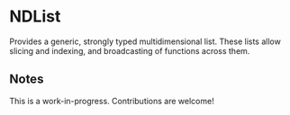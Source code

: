 # NDList
Provides a generic, strongly typed multidimensional list. These lists allow slicing and indexing, and broadcasting of functions across them.

## Notes
This is a work-in-progress. Contributions are welcome!
